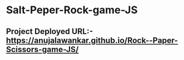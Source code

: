 # Salt-Peper-Rock-game-JS

## Project Deployed URL:- https://anujalawankar.github.io/Rock--Paper-Scissors-game-JS/
